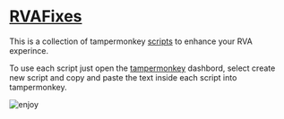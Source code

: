# [RVAFixes](http://rvafixes.tk/downloads)
This is a collection of tampermonkey [scripts](https://github.com/Binkers-Gaming/RVAFixes.tk/tree/main/Scripts) to enhance your RVA experince.

To use each script just open the [tampermonkey](https://chrome.google.com/webstore/detail/tampermonkey/dhdgffkkebhmkfjojejmpbldmpobfkfo) dashbord, select create new script and copy and paste the text inside each script into tampermonkey.

![enjoy](https://media.tenor.com/kFMJ0SGxEaIAAAAC/enjoy-toast.gif)
